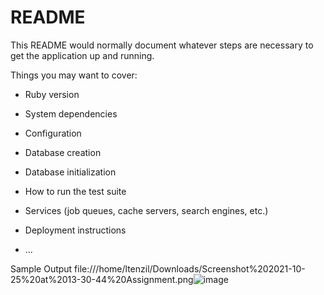 # README

This README would normally document whatever steps are necessary to get the
application up and running.

Things you may want to cover:

* Ruby version

* System dependencies

* Configuration

* Database creation

* Database initialization

* How to run the test suite

* Services (job queues, cache servers, search engines, etc.)

* Deployment instructions

* ...


Sample Output
file:///home/ltenzil/Downloads/Screenshot%202021-10-25%20at%2013-30-44%20Assignment.png![image](https://user-images.githubusercontent.com/33743718/138657568-0532466a-d1f6-448e-8253-61abb764560e.png)

